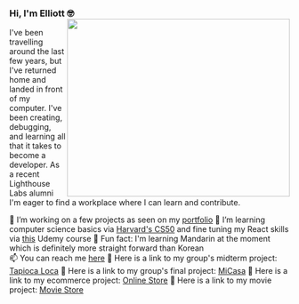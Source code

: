 ### Hi, I'm Elliott 🤓 <img align="right" src="https://media1.giphy.com/media/IpeYSEZshTefe/giphy.gif" width=400px height=320px/>

I've been travelling around the last few years, but I've returned home and landed in front of my computer. I've been creating, debugging, and learning all that it takes to become a developer. As a recent Lighthouse Labs alumni I'm eager to find a workplace where I can learn and contribute. 

🔭 I’m working on a few projects as seen on my <a href="elliott2.netlify.app">portfolio</a> 
🌱 I’m learning computer science basics via <a href="https://cs50.harvard.edu/x/2021/">Harvard's CS50</a> and fine tuning my React skills via <a href="https://www.udemy.com/course/react-the-complete-guide-incl-redux">this</a> Udemy course
🙏 Fun fact: I'm learning Mandarin at the moment which is definitely more straight forward than Korean  
📫 You can reach me <a href="mailto: elliott.thomlison@gmail.com">here</a>
🍟 Here is a link to my group's midterm project: <a href="https://github.com/elliottthomlison/Tapioca-Loca">Tapioca Loca</a>
🤳 Here is a link to my group's final project: <a href="https://github.com/elliottthomlison/MiCasa">MiCasa</a>
💸 Here is a link to my ecommerce project: <a href="https://github.com/elliottthomlison/Online-Store">Online Store</a>
🎥 Here is a link to my movie project: <a href="https://github.com/elliottthomlison/Movie-Store">Movie Store</a> 
